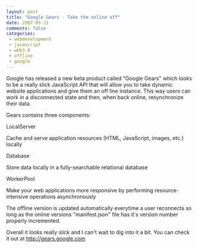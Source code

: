 ```yaml
---
layout: post
title: "Google Gears - Take the online off"
date: 2007-05-31
comments: false
categories:
 - webdevelopment
 - javascript
 - web3.0
 - offline
 - google
---
```

Google has released a new beta product called "Google Gears" which looks to be
a really slick JavaScript API that will allow you to take dynamic website
applications and give them an off line instance. This way users can work in a
disconnected state and then, when back online, resynchronize their data.

Gears contains three components:


LocalServer


Cache and serve application resources (HTML, JavaScript, images, etc.) locally

Database


Store data locally in a fully-searchable relational database

WorkerPool


Make your web applications more responsive by performing resource-intensive operations asynchronously



The offline version is updated automatically everytime a user reconnects so
long as the online versions "manifest.json" file has it's version number
properly incremented.

Overall it looks really slick and I can't wait to dig into it a bit. You can
check it out at <http://gears.google.com>

